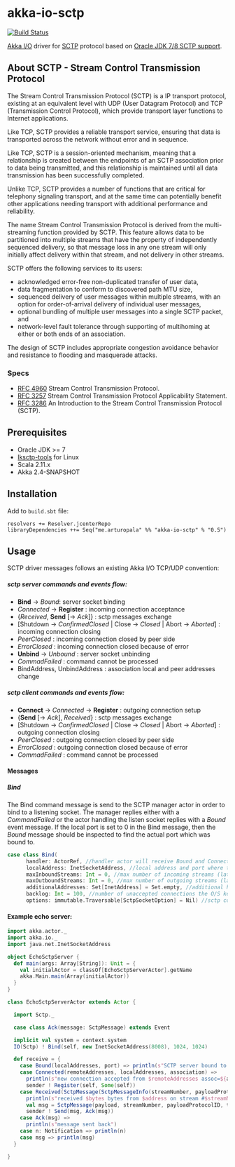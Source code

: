 # akka-io-sctp

[![Build Status](https://semaphoreci.com/api/v1/projects/76e5852b-4c4c-444b-81db-ccc2ac3fc83a/423391/badge.svg)](https://semaphoreci.com/arturopala/akka-io-sctp)

[Akka I/O](http://doc.akka.io/docs/akka/snapshot/scala/io.html) driver for [SCTP](http://en.wikipedia.org/wiki/Stream_Control_Transmission_Protocol) protocol based on [Oracle JDK 7/8 SCTP support](http://www.oracle.com/technetwork/articles/javase/index-139946.html).

## About SCTP - Stream Control Transmission Protocol

The Stream Control Transmission Protocol (SCTP) is a IP transport protocol, existing at an equivalent level with UDP (User Datagram Protocol) and TCP (Transmission Control Protocol), which provide transport layer functions to  Internet applications.

Like TCP, SCTP provides a reliable transport service, ensuring that data is transported across the network without error and in sequence. 

Like TCP, SCTP is a session-oriented mechanism, meaning that a relationship is created between the endpoints of an SCTP association prior to data being transmitted, and this relationship is maintained until all data transmission has been successfully completed.

Unlike TCP, SCTP provides a number of functions that are critical for telephony signaling transport, and at the same time can potentially benefit other applications needing transport with additional performance and reliability.

The name Stream Control Transmission Protocol is derived from the multi-streaming function provided by SCTP.  This feature allows data to be partitioned into multiple streams that have the property of independently sequenced delivery, so that message loss in any one stream will only initially affect delivery within that stream, and not delivery in other streams.

SCTP offers the following services to its users:

-   acknowledged error-free non-duplicated transfer of user data,
-   data fragmentation to conform to discovered path MTU size,
-   sequenced delivery of user messages within multiple streams, with an option for order-of-arrival delivery of individual user messages,
-   optional bundling of multiple user messages into a single SCTP packet, and
-   network-level fault tolerance through supporting of multihoming at either or both ends of an association.

The design of SCTP includes appropriate congestion avoidance behavior and resistance to flooding and masquerade attacks.

### Specs

-   [RFC 4960](http://www.ietf.org/rfc/rfc4960.txt) Stream Control Transmission Protocol.
-   [RFC 3257](http://www.ietf.org/rfc/rfc3257.txt) Stream Control Transmission Protocol Applicability Statement.
-   [RFC 3286](http://www.ietf.org/rfc/rfc3286.txt) An Introduction to the Stream Control Transmission Protocol (SCTP).

## Prerequisites

-   Oracle JDK >= 7
-   [lksctp-tools](http://lksctp.sourceforge.net/) for Linux
-   Scala 2.11.x
-   Akka 2.4-SNAPSHOT

## Installation

Add to ```build.sbt``` file:

    resolvers += Resolver.jcenterRepo
    libraryDependencies ++= Seq("me.arturopala" %% "akka-io-sctp" % "0.5")

## Usage

SCTP driver messages follows an existing Akka I/O TCP/UDP convention:

##### sctp server commands and *events* flow:
-   **Bind** -> *Bound*: server socket binding
-   *Connected* -> **Register** : incoming connection acceptance
-   {*Received*, **Send** [-> *Ack*]} : sctp messages exchange
-   [Shutdown -> *ConfirmedClosed* | Close -> *Closed* | Abort -> *Aborted*] : incoming connection closing
-   *PeerClosed* : incoming connection closed by peer side
-   *ErrorClosed* : incoming connection closed because of error
-   **Unbind** -> *Unbound* : server socket unbinding
-   *CommadFailed* : command cannot be processed
-   BindAddress, UnbindAddress : association local and peer addresses change

##### sctp client commands and *events* flow:
-   **Connect** -> *Connected* -> **Register** : outgoing connection setup
-   {**Send** [-> *Ack*], *Received*} : sctp messages exchange
-   [Shutdown -> *ConfirmedClosed* | Close -> *Closed* | Abort -> *Aborted*] : outgoing connection closing
-   *PeerClosed* : outgoing connection closed by peer side
-   *ErrorClosed* : outgoing connection closed because of error
-   *CommadFailed* : command cannot be processed

#### Messages

##### Bind
The Bind command message is send to the SCTP manager actor in order to bind to a listening socket. The manager replies either with a *CommandFailed* or the actor handling the listen socket replies with a *Bound* event message. If the local port is set to 0 in the Bind message, then the *Bound* message should be inspected to find
the actual port which was bound to.
```scala
case class Bind(
      handler: ActorRef, //handler actor will receive Bound and Connected events
      localAddress: InetSocketAddress, //local address and port where to bind server socket
      maxInboundStreams: Int = 0, //max number of incoming streams (later negotiated with client)
      maxOutboundStreams: Int = 0, //max number of outgoing streams (later negotiated with client)
      additionalAddresses: Set[InetAddress] = Set.empty, //additional home addresses (port stays the same)
      backlog: Int = 100, //number of unaccepted connections the O/S kernel will hold for this port before refusing connections
      options: immutable.Traversable[SctpSocketOption] = Nil) //sctp connection options
```

#### Example echo server:

```scala
import akka.actor._
import akka.io._
import java.net.InetSocketAddress

object EchoSctpServer {
  def main(args: Array[String]): Unit = {
    val initialActor = classOf[EchoSctpServerActor].getName
    akka.Main.main(Array(initialActor))
  }
}

class EchoSctpServerActor extends Actor {

  import Sctp._

  case class Ack(message: SctpMessage) extends Event

  implicit val system = context.system
  IO(Sctp) ! Bind(self, new InetSocketAddress(8008), 1024, 1024)

  def receive = {
    case Bound(localAddresses, port) => println(s"SCTP server bound to $localAddresses")
    case Connected(remoteAddresses, localAddresses, association) =>
      println(s"new connection accepted from $remoteAddresses assoc=${association.id}")
      sender ! Register(self, Some(self))
    case Received(SctpMessage(SctpMessageInfo(streamNumber, payloadProtocolID, timeToLive, unordered, bytes, association, address), payload)) =>
      println(s"received $bytes bytes from $address on stream #$streamNumber with protocolID=$payloadProtocolID and TTL=$timeToLive and assoc=${association.id}")
      val msg = SctpMessage(payload, streamNumber, payloadProtocolID, timeToLive, unordered)
      sender ! Send(msg, Ack(msg))
    case Ack(msg) =>
      println(s"message sent back")
    case n: Notification => println(n)
    case msg => println(msg)
  }

}
```
